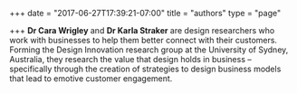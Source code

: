 +++
date = "2017-06-27T17:39:21-07:00"
title = "authors"
type = "page"

+++
**Dr Cara Wrigley** and **Dr Karla Straker** are design researchers who work with businesses to help them better connect with their customers. Forming the Design Innovation research group at the University of Sydney, Australia, they research the value that design holds in business – specifically through the creation of strategies to design business models that lead to emotive customer engagement.
